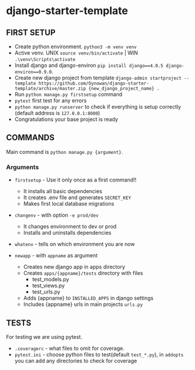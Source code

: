 # django-starter-template

## FIRST SETUP
- Create python environment. `python3 -m venv venv`
- Active venv. UNIX `source venv/bin/activate` | WIN `.\venv\Scripts\activate`
- Install django and django-environ `pip install django==4.0.5 django-environ==0.9.0`. 
- Create new django project from template `django-admin startproject --template https://github.com/Oynowan/django-starter-template/archive/master.zip {new_django_project_name} .`
- Run `python manage.py firstsetup` command
- `pytest` first test for any errors
- `python manage.py runserver` to check if everything is setup correctly (default address is `127.0.0.1:8000`)
- Congratulations your base project is ready

## COMMANDS

Main command is `python manage.py {argument}`. 

### Arguments
- `firstsetup` - Use it only once as a first command!! 
    - It installs all basic dependencies
    - It creates .env file and generates `SECRET_KEY`
    - Makes first local database migrations

- `changenv` - with option `-e prod/dev`
    - It changes environment to dev or prod
    - Installs and uninstalls dependencies 

- `whatenv` - tells on which environment you are now
- `newapp` - with `appname` as argument
    - Creates new django app in apps directory
    - Creates `apps/{appname}/tests` directory with files
        - test_models.py
        - test_views.py
        - test_urls.py
    - Adds {appname} to `INSTALLED_APPS` in django settings
    - Includes {appname} urls in main projects `urls.py`

## TESTS
For testing we are using pytest. 
- `.coveragerc` - what files to omit for coverage.
- `pytest.ini` - choose python files to test(default `test_*.py`), in `addopts` you can add any directories to check for coverage